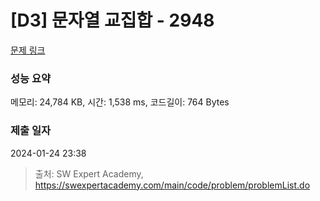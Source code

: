 # [D3] 문자열 교집합 - 2948 

[문제 링크](https://swexpertacademy.com/main/code/problem/problemDetail.do?contestProbId=AV-Un3G64SUDFAXr) 

### 성능 요약

메모리: 24,784 KB, 시간: 1,538 ms, 코드길이: 764 Bytes

### 제출 일자

2024-01-24 23:38



> 출처: SW Expert Academy, https://swexpertacademy.com/main/code/problem/problemList.do